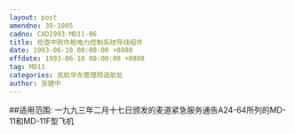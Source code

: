```yaml
---
layout: post
amendno: 39-1005
cadno: CAD1993-MD11-06
title: 检查中附件舱电力控制系统导线组件
date: 1993-06-10 00:00:00 +0800
effdate: 1993-06-10 00:00:00 +0800
tag: MD11
categories: 民航华东管理局适航处
author: 张建中
---
```


##适用范围:
一九九三年二月十七日颁发的麦道紧急服务通告A24-64所列的MD-11和MD-11F型飞机

